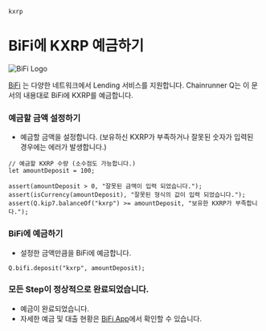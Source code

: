 ```meta-Currency
kxrp
```

# BiFi에 KXRP 예금하기

![BiFi Logo](https://s3.ap-northeast-2.amazonaws.com/thebifrost.io/home/bifi/bifi_logo.svg)

[BiFi](https://bifi.finance/) 는 다양한 네트워크에서 Lending 서비스를 지원합니다.
Chainrunner Q는 이 문서의 내용대로 BiFi에 KXRP를 예금합니다.

### 예금할 금액 설정하기

- 예금할 금액을 설정합니다. (보유하신 KXRP가 부족하거나 잘못된 숫자가 입력된 경우에는 에러가 발생합니다.)

```input KXRP
// 예금할 KXRP 수량 (소수점도 가능합니다.)
let amountDeposit = 100;
```

```input-Verify
assert(amountDeposit > 0, "잘못된 금액이 입력 되었습니다.");
assert(isCurrency(amountDeposit), "잘못된 형식의 값이 입력 되었습니다.");
assert(Q.kip7.balanceOf("kxrp") >= amountDeposit, "보유한 KXRP가 부족합니다.");
```

### BiFi에 예금하기

- 설정한 금액만큼을 BiFi에 예금합니다.
```taster
Q.bifi.deposit("kxrp", amountDeposit);
```

### 모든 Step이 정상적으로 완료되었습니다.

- 예금이 완료되었습니다.
- 자세한 예금 및 대출 현황은 [BiFi App](https://app.bifi.finance/)에서 확인할 수 있습니다.
